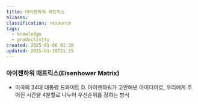 ```yaml
---
title: 아이젠하워 매트릭스
aliases: 
classification: resource
tags:
  - knowledge
  - productivity
created: 2025-01-06 01:38
updated: 2025-01-18T21:15
---
```


### 아이젠하워 매트릭스(Eisenhower Matrix)

- 미국의 34대 대통령 드와이트 D. 아이젠하워가 고안해낸 아이디어로, 우리에게 주어진 시간을 4분할로 나누어 우선순위를 정하는 방식
